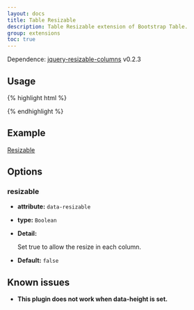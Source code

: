 ```yaml
---
layout: docs
title: Table Resizable
description: Table Resizable extension of Bootstrap Table.
group: extensions
toc: true
---
```


Dependence: [jquery-resizable-columns](https://github.com/dobtco/jquery-resizable-columns) v0.2.3

## Usage

{% highlight html %}
<script src="extensions/resizable/bootstrap-table-resizable.js"></script>
{% endhighlight %}

## Example

[Resizable](https://examples.bootstrap-table.com/#extensions/resizable.html)

## Options

### resizable

- **attribute:** `data-resizable`

- **type:** `Boolean`

- **Detail:**

   Set true to allow the resize in each column.

- **Default:** `false`

## Known issues

- **This plugin does not work when data-height is set.**

